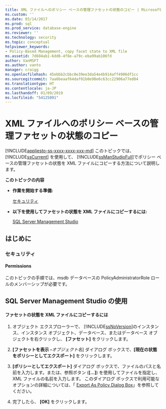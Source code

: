 ```yaml
---
title: XML ファイルへのポリシー ベースの管理ファセットの状態のコピー | Microsoft Docs
ms.custom: ''
ms.date: 03/14/2017
ms.prod: sql
ms.prod_service: database-engine
ms.reviewer: ''
ms.technology: security
ms.topic: conceptual
helpviewer_keywords:
- Policy-Based Management, copy facet state to XML file
ms.assetid: 7d604ab1-6dd6-4f8e-a79c-eba99ab106fd
author: VanMSFT
ms.author: vanto
manager: craigg
ms.openlocfilehash: 45ebbb2cbbc0e39ee3da54e4b914aff4906df1cc
ms.sourcegitcommit: 7aa6beaaf64daf01b0e98e6c63cc22906a77ed04
ms.translationtype: HT
ms.contentlocale: ja-JP
ms.lasthandoff: 01/09/2019
ms.locfileid: "54125091"
---
```

# <a name="copy-a-policy-based-management-facet-state-to-an-xml-file"></a>XML ファイルへのポリシー ベースの管理ファセットの状態のコピー
[!INCLUDE[appliesto-ss-xxxx-xxxx-xxx-md](../../includes/appliesto-ss-xxxx-xxxx-xxx-md.md)]
  このトピックでは、 [!INCLUDE[ssCurrent](../../includes/sscurrent-md.md)] を使用して、 [!INCLUDE[ssManStudioFull](../../includes/ssmanstudiofull-md.md)]でポリシー ベースの管理ファセットの状態を XML ファイルにコピーする方法について説明します。  
  
 **このトピックの内容**  
  
-   **作業を開始する準備:**  
  
     [セキュリティ](#Security)  
  
-   **以下を使用してファセットの状態を XML ファイルにコピーするには:**  
  
     [SQL Server Management Studio](#SSMSProcedure)  
  
##  <a name="BeforeYouBegin"></a> はじめに  
  
###  <a name="Security"></a> セキュリティ  
  
####  <a name="Permissions"></a> Permissions  
 このトピックの手順では、msdb データベースの PolicyAdministratorRole ロールのメンバーシップが必要です。  
  
##  <a name="SSMSProcedure"></a> SQL Server Management Studio の使用  
  
#### <a name="to-copy-a-facet-state-to-an-xml-file"></a>ファセットの状態を XML ファイルにコピーするには  
  
1.  オブジェクト エクスプローラーで、 [!INCLUDE[ssNoVersion](../../includes/ssnoversion-md.md)]のインスタンス、インスタンス オブジェクト、データベース、またはデータベース オブジェクトを右クリックし、 **[ファセット]** をクリックします。  
  
2.  **[ファセットを表示 -**_オブジェクト名_] ダイアログ ボックスで、**[現在の状態をポリシーとしてエクスポート]** をクリックします。  
  
3.  **[ポリシーとしてエクスポート]** ダイアログ ボックスで、ファイルのパスと名前を入力します。または、参照ボタン (**[...]**) を使用してファイルを指定し、XML ファイルの名前を入力します。 このダイアログ ボックスで利用可能なオプションの詳細については、「 [Export As Policy Dialog Box](../../relational-databases/policy-based-management/export-as-policy-dialog-box.md)」を参照してください。  
  
4.  完了したら、 **[OK]** をクリックします。  
  
  
